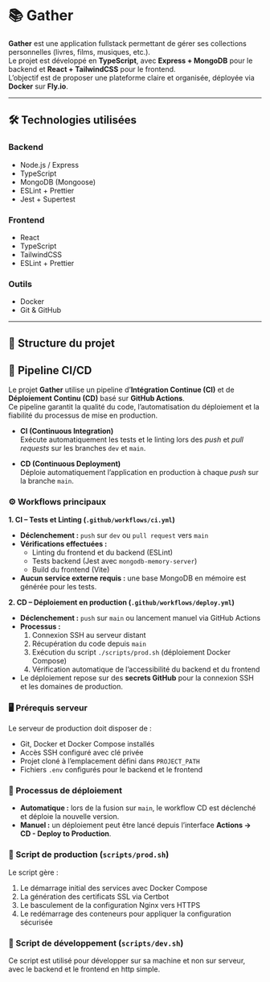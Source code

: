 # 📚 Gather

**Gather** est une application fullstack permettant de gérer ses collections personnelles (livres, films, musiques, etc.).  
Le projet est développé en **TypeScript**, avec **Express + MongoDB** pour le backend et **React + TailwindCSS** pour le frontend.  
L’objectif est de proposer une plateforme claire et organisée, déployée via **Docker** sur **Fly.io**.

---

## 🛠️ Technologies utilisées

### Backend
- Node.js / Express
- TypeScript
- MongoDB (Mongoose)
- ESLint + Prettier
- Jest + Supertest

### Frontend
- React
- TypeScript
- TailwindCSS
- ESLint + Prettier

### Outils
- Docker
- Git & GitHub

---

## 📂 Structure du projet


## 🚀 Pipeline CI/CD

Le projet **Gather** utilise un pipeline d’**Intégration Continue (CI)** et de **Déploiement Continu (CD)** basé sur **GitHub Actions**.  
Ce pipeline garantit la qualité du code, l’automatisation du déploiement et la fiabilité du processus de mise en production.

- **CI (Continuous Integration)**  
  Exécute automatiquement les tests et le linting lors des *push* et *pull requests* sur les branches `dev` et `main`.

- **CD (Continuous Deployment)**  
  Déploie automatiquement l’application en production à chaque *push* sur la branche `main`.

### ⚙️ Workflows principaux

**1. CI – Tests et Linting (`.github/workflows/ci.yml`)**
- **Déclenchement :** `push` sur `dev` ou `pull request` vers `main`  
- **Vérifications effectuées :**
  - Linting du frontend et du backend (ESLint)  
  - Tests backend (Jest avec `mongodb-memory-server`)  
  - Build du frontend (Vite)  
- **Aucun service externe requis :** une base MongoDB en mémoire est générée pour les tests.

**2. CD – Déploiement en production (`.github/workflows/deploy.yml`)**
- **Déclenchement :** `push` sur `main` ou lancement manuel via GitHub Actions  
- **Processus :**
  1. Connexion SSH au serveur distant  
  2. Récupération du code depuis `main`  
  3. Exécution du script `./scripts/prod.sh` (déploiement Docker Compose)  
  4. Vérification automatique de l’accessibilité du backend et du frontend  
- Le déploiement repose sur des **secrets GitHub** pour la connexion SSH et les domaines de production.

### 🖥️ Prérequis serveur
Le serveur de production doit disposer de :
- Git, Docker et Docker Compose installés  
- Accès SSH configuré avec clé privée  
- Projet cloné à l’emplacement défini dans `PROJECT_PATH`  
- Fichiers `.env` configurés pour le backend et le frontend  


### 🔄 Processus de déploiement
- **Automatique :** lors de la fusion sur `main`, le workflow CD est déclenché et déploie la nouvelle version.  
- **Manuel :** un déploiement peut être lancé depuis l’interface **Actions → CD - Deploy to Production**.

### 🧾 Script de production (`scripts/prod.sh`)
Le script gère :
1. Le démarrage initial des services avec Docker Compose  
2. La génération des certificats SSL via Certbot  
3. Le basculement de la configuration Nginx vers HTTPS  
4. Le redémarrage des conteneurs pour appliquer la configuration sécurisée  

### 🧾 Script de développement (`scripts/dev.sh`)
Ce script est utilisé pour développer sur sa machine et non sur serveur, avec le backend et le frontend en http simple.